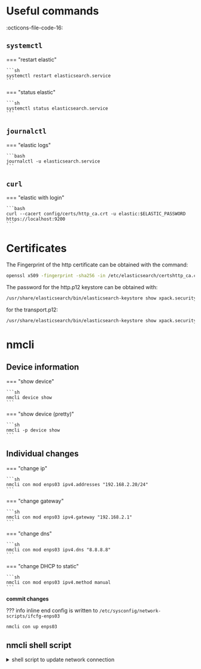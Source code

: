 # Useful commands

:octicons-file-code-16:

## `systemctl`
=== "restart elastic"

    ```sh
    systemctl restart elasticsearch.service
    ```

=== "status elastic"

    ```sh
    systemctl status elasticsearch.service
    ```


## `journalctl`
=== "elastic logs"

    ```bash
    journalctl -u elasticsearch.service
    ```


## `curl`
=== "elastic with login"

    ```bash
    curl --cacert config/certs/http_ca.crt -u elastic:$ELASTIC_PASSWORD https://localhost:9200
    ```


# Certificates

The Fingerprint of the http certificate can be obtained with the command:
```bash
openssl x509 -fingerprint -sha256 -in /etc/elasticsearch/certshttp_ca.crt
```

The password for the http.p12 keystore can be obtained with:
```bash
/usr/share/elasticsearch/bin/elasticsearch-keystore show xpack.security.http.ssl.keystore.secure_password
```

for the transport.p12:
```bash
/usr/share/elasticsearch/bin/elasticsearch-keystore show xpack.security.transport.ssl.keystore.secure_password
```

# nmcli

## Device information
=== "show device"

    ```sh
    nmcli device show
    ```
=== "show device (pretty)"
  
    ```sh
    nmcli -p device show
    ```

## Individual changes
=== "change ip"

    ```sh
    nmcli con mod enps03 ipv4.addresses "192.168.2.20/24"
    ```
=== "change gateway"

    ```sh
    nmcli con mod enps03 ipv4.gateway "192.168.2.1"
    ```
=== "change dns"

    ```sh
    nmcli con mod enps03 ipv4.dns "8.8.8.8"
    ```
=== "change DHCP to static"

    ```sh
    nmcli con mod enps03 ipv4.method manual
    ```

**commit changes**

??? info inline end
    config is written to `/etc/sysconfig/network-scripts/ifcfg-enps03`

```sh
nmcli con up enps03
```

## nmcli shell script 

<details><summary>shell script to update network connection</summary>

```bash
#!/bin/bash

# Replace these values with your actual IP address, DNS, and connection method
#!/bin/bash

# Set your variables
connection_name="YourConnectionName"
new_ip_address="192.168.1.2"
new_dns="8.8.8.8"
new_method="manual"

# Check if NetworkManager is installed
if ! command -v nmcli &> /dev/null; then
    echo "NetworkManager (nmcli) not found. Please install it."
    exit 1
fi

# Check if the connection exists
if ! nmcli connection show --active | grep -q "$connection_name"; then
    echo "Connection '$connection_name' not found or not active."
    exit 1
fi

# Update the connection settings
nmcli connection modify "$connection_name" ipv4.address "$new_ip_address" 
nmcli connection modify "$connection_name" ipv4.dns "$new_dns" 
nmcli connection modify "$connection_name" ipv4.method "$new_method"

# Restart the connection for changes to take effect
nmcli connection down "$connection_name"
nmcli connection up "$connection_name"

echo "Connection '$connection_name' updated successfully."

```
</details>